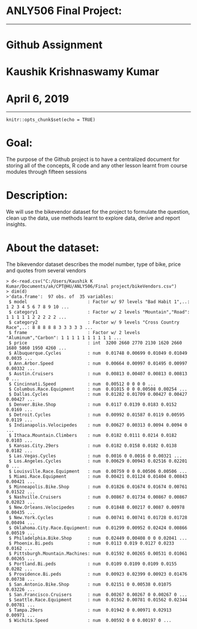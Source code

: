 # ANLY506 Final Project:
---
# Github Assignment
# Kaushik Krishnaswamy Kumar
# April 6, 2019
---

```{r setup, include=FALSE}
knitr::opts_chunk$set(echo = TRUE)
```
# Goal: 
The purpose of the Github project is to have a centralized document for storing all of the concepts, R code and any other lesson learnt 
from course modules through fifteen sessions
# Description:
We will use the bikevendor dataset for the project to formulate the question, clean up the data, use methods learnt to explore data, 
derive and report insights.
# About the dataset:
The bikevendor dataset describes the model number, type of bike, price and quotes from several vendors
```{r}
> d<-read.csv("C:/Users/Kaushik K Kumar/Documents/ak/CPT@HU/ANLY506/Final project/bikeVendors.csv")
> dim(d)
>'data.frame':	97 obs. of  35 variables:
 $ model                       : Factor w/ 97 levels "Bad Habit 1",..: 1 2 3 4 5 6 7 8 9 10 ...
 $ category1                   : Factor w/ 2 levels "Mountain","Road": 1 1 1 1 1 2 2 2 2 2 ...
 $ category2                   : Factor w/ 9 levels "Cross Country Race",..: 8 8 8 8 8 3 3 3 3 3 ...
 $ frame                       : Factor w/ 2 levels "Aluminum","Carbon": 1 1 1 1 1 1 1 1 1 1 ...
 $ price                       : int  3200 2660 2770 2130 1620 2660 1680 5860 1950 4260 ...
 $ Albuquerque.Cycles          : num  0.01748 0.00699 0.01049 0.01049 0.0035 ...
 $ Ann.Arbor.Speed             : num  0.00664 0.00997 0.01495 0.00997 0.00332 ...
 $ Austin.Cruisers             : num  0.00813 0.00407 0.00813 0.00813 0 ...
 $ Cincinnati.Speed            : num  0.00512 0 0 0 0 ...
 $ Columbus.Race.Equipment     : num  0.01015 0 0 0.00508 0.00254 ...
 $ Dallas.Cycles               : num  0.01282 0.01709 0.00427 0.00427 0.00427 ...
 $ Denver.Bike.Shop            : num  0.0117 0.0139 0.0183 0.0152 0.0169 ...
 $ Detroit.Cycles              : num  0.00992 0.01587 0.0119 0.00595 0.0119 ...
 $ Indianapolis.Velocipedes    : num  0.00627 0.00313 0.0094 0.0094 0 ...
 $ Ithaca.Mountain.Climbers    : num  0.0182 0.0111 0.0214 0.0182 0.0103 ...
 $ Kansas.City.29ers           : num  0.0182 0.0158 0.0182 0.0138 0.0182 ...
 $ Las.Vegas.Cycles            : num  0.0016 0 0.0016 0 0.00321 ...
 $ Los.Angeles.Cycles          : num  0.00629 0.00943 0.02516 0.02201 0 ...
 $ Louisville.Race.Equipment   : num  0.00759 0 0 0.00506 0.00506 ...
 $ Miami.Race.Equipment        : num  0.00421 0.01124 0.01404 0.00843 0.00421 ...
 $ Minneapolis.Bike.Shop       : num  0.01826 0.01674 0.01674 0.00761 0.01522 ...
 $ Nashville.Cruisers          : num  0.00867 0.01734 0.00867 0.00867 0.02023 ...
 $ New.Orleans.Velocipedes     : num  0.01848 0.00217 0.0087 0.00978 0.00435 ...
 $ New.York.Cycles             : num  0.00741 0.00741 0.01728 0.01728 0.00494 ...
 $ Oklahoma.City.Race.Equipment: num  0.01299 0.00952 0.02424 0.00866 0.00519 ...
 $ Philadelphia.Bike.Shop      : num  0.02449 0.00408 0 0 0.02041 ...
 $ Phoenix.Bi.peds             : num  0.0113 0.019 0.0127 0.0233 0.0162 ...
 $ Pittsburgh.Mountain.Machines: num  0.01592 0.00265 0.00531 0.01061 0.00265 ...
 $ Portland.Bi.peds            : num  0.0109 0.0109 0.0109 0.0155 0.0202 ...
 $ Providence.Bi.peds          : num  0.00923 0.02399 0.00923 0.01476 0.00738 ...
 $ San.Antonio.Bike.Shop       : num  0.02151 0 0.00538 0.01075 0.03226 ...
 $ San.Francisco.Cruisers      : num  0.00267 0.00267 0 0.00267 0 ...
 $ Seattle.Race.Equipment      : num  0.01562 0.00781 0.01562 0.02344 0.00781 ...
 $ Tampa.29ers                 : num  0.01942 0 0.00971 0.02913 0.00971 ...
 $ Wichita.Speed               : num  0.00592 0 0 0.00197 0 ...
